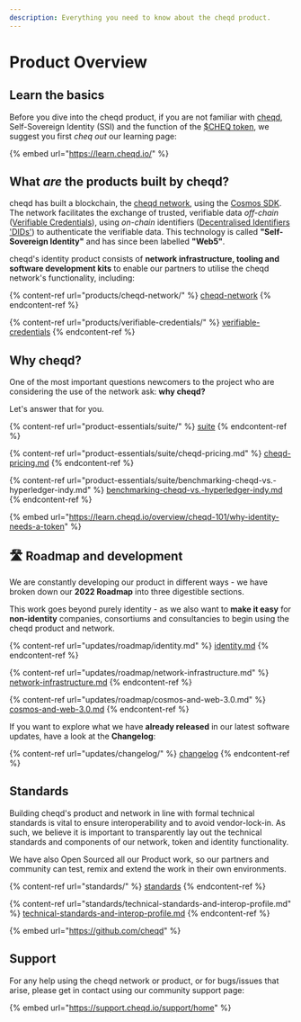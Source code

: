 ```yaml
---
description: Everything you need to know about the cheqd product.
---
```


# Product Overview

## Learn the basics

Before you dive into the cheqd product, if you are not familiar with [cheqd](https://www.cheqd.io/), Self-Sovereign Identity (SSI) and the function of the [$CHEQ token](https://learn.cheqd.io/overview/introduction-to-usdcheq), we suggest you first _cheq out_ our learning page:

{% embed url="https://learn.cheqd.io/" %}

## What _are_ the products built by cheqd?

cheqd has built a blockchain, the [cheqd network](https://explorer.cheqd.io/), using the [Cosmos SDK](https://v1.cosmos.network/sdk). The network facilitates the exchange of trusted, verifiable data _off-chain_ ([Verifiable Credentials](https://www.w3.org/TR/vc-data-model/)), using _on-chain_ identifiers ([Decentralised Identifiers 'DIDs'](https://www.w3.org/TR/did-core/)) to authenticate the verifiable data. This technology is called **"Self-Sovereign Identity"** and has since been labelled **"Web5"**.

cheqd's identity product consists of **network infrastructure, tooling and software development kits** to enable our partners to utilise the cheqd network's functionality, including:

{% content-ref url="products/cheqd-network/" %}
[cheqd-network](products/cheqd-network/)
{% endcontent-ref %}

{% content-ref url="products/verifiable-credentials/" %}
[verifiable-credentials](products/verifiable-credentials/)
{% endcontent-ref %}

## Why cheqd?

One of the most important questions newcomers to the project who are considering the use of the network ask: **why cheqd?**

Let's answer that for you.

{% content-ref url="product-essentials/suite/" %}
[suite](product-essentials/suite/)
{% endcontent-ref %}

{% content-ref url="product-essentials/suite/cheqd-pricing.md" %}
[cheqd-pricing.md](product-essentials/suite/cheqd-pricing.md)
{% endcontent-ref %}

{% content-ref url="product-essentials/suite/benchmarking-cheqd-vs.-hyperledger-indy.md" %}
[benchmarking-cheqd-vs.-hyperledger-indy.md](product-essentials/suite/benchmarking-cheqd-vs.-hyperledger-indy.md)
{% endcontent-ref %}

{% embed url="https://learn.cheqd.io/overview/cheqd-101/why-identity-needs-a-token" %}

## :motorway: Roadmap and development

We are constantly developing our product in different ways - we have broken down our **2022 Roadmap** into three digestible sections.

This work goes beyond purely identity - as we also want to **make it easy** for **non-identity** companies, consortiums and consultancies to begin using the cheqd product and network.

{% content-ref url="updates/roadmap/identity.md" %}
[identity.md](updates/roadmap/identity.md)
{% endcontent-ref %}

{% content-ref url="updates/roadmap/network-infrastructure.md" %}
[network-infrastructure.md](updates/roadmap/network-infrastructure.md)
{% endcontent-ref %}

{% content-ref url="updates/roadmap/cosmos-and-web-3.0.md" %}
[cosmos-and-web-3.0.md](updates/roadmap/cosmos-and-web-3.0.md)
{% endcontent-ref %}

If you want to explore what we have **already released** in our latest software updates, have a look at the **Changelog**:

{% content-ref url="updates/changelog/" %}
[changelog](updates/changelog/)
{% endcontent-ref %}

## Standards

Building cheqd's product and network in line with formal technical standards is vital to ensure interoperability and to avoid vendor-lock-in. As such, we believe it is important to transparently lay out the technical standards and components of our network, token and identity functionality.

We have also Open Sourced all our Product work, so our partners and community can test, remix and extend the work in their own environments.

{% content-ref url="standards/" %}
[standards](standards/)
{% endcontent-ref %}

{% content-ref url="standards/technical-standards-and-interop-profile.md" %}
[technical-standards-and-interop-profile.md](standards/technical-standards-and-interop-profile.md)
{% endcontent-ref %}

{% embed url="https://github.com/cheqd" %}

## Support

For any help using the cheqd network or product, or for bugs/issues that arise, please get in contact using our community support page:

{% embed url="https://support.cheqd.io/support/home" %}
